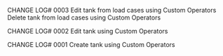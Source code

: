 
CHANGE LOG# 0003
Edit tank from load cases using Custom Operators
Delete tank from load cases using Custom Operators

CHANGE LOG# 0002
Edit tank using Custom Operators

CHANGE LOG# 0001
Create tank using Custom Operators

